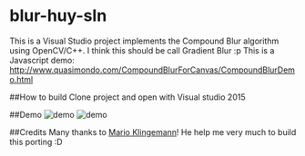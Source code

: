# blur-huy-sln
This is a Visual Studio project implements the Compound Blur algorithm using OpenCV/C++.
I think this should be call Gradient Blur :p
This is a Javascript demo: http://www.quasimondo.com/CompoundBlurForCanvas/CompoundBlurDemo.html


##How to build
Clone project and open with Visual studio 2015

##Demo
![demo](https://farm3.staticflickr.com/2282/32299524454_d34a112b08_o_d.png)
![demo](https://farm4.staticflickr.com/3736/33018012691_970e9b4665_o_d.png)

##Credits
Many thanks to [Mario Klingemann](https://www.facebook.com/mario.klingemann)! He help me very much to build this porting :D


